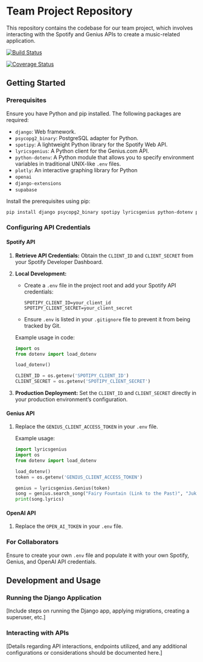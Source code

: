 # Team Project Repository

This repository contains the codebase for our team project, which involves interacting with the Spotify and Genius APIs to create a music-related application.

[![Build Status](https://app.travis-ci.com/gcivil-nyu-org/Wednesday-Fall2023-Team-1.svg?branch=master)](https://app.travis-ci.com/gcivil-nyu-org/Wednesday-Fall2023-Team-1)

[![Coverage Status](https://coveralls.io/repos/github/gcivil-nyu-org/Wednesday-Fall2023-Team-1/badge.svg?branch=joshua-master)](https://coveralls.io/github/gcivil-nyu-org/Wednesday-Fall2023-Team-1?branch=master)

## Getting Started

### Prerequisites

Ensure you have Python and pip installed. The following packages are required:

- `django`: Web framework.
- `psycopg2_binary`: PostgreSQL adapter for Python.
- `spotipy`: A lightweight Python library for the Spotify Web API.
- `lyricsgenius`: A Python client for the Genius.com API.
- `python-dotenv`: A Python module that allows you to specify environment variables in traditional UNIX-like `.env` files.
- `plotly`: An interactive graphing library for Python
- `openai`
- `django-extensions`
- `supabase`

Install the prerequisites using pip:

```bash
pip install django psycopg2_binary spotipy lyricsgenius python-dotenv plotly openai django-extensions supabase
```

### Configuring API Credentials

#### Spotify API

1. **Retrieve API Credentials:**
   Obtain the `CLIENT_ID` and `CLIENT_SECRET` from your Spotify Developer Dashboard.

2. **Local Development:**
   - Create a `.env` file in the project root and add your Spotify API credentials:
     ```env
     SPOTIPY_CLIENT_ID=your_client_id
     SPOTIPY_CLIENT_SECRET=your_client_secret
     ```
   - Ensure `.env` is listed in your `.gitignore` file to prevent it from being tracked by Git.

   Example usage in code:
   ```python
   import os
   from dotenv import load_dotenv

   load_dotenv()

   CLIENT_ID = os.getenv('SPOTIPY_CLIENT_ID')
   CLIENT_SECRET = os.getenv('SPOTIPY_CLIENT_SECRET')
   ```

3. **Production Deployment:**
   Set the `CLIENT_ID` and `CLIENT_SECRET` directly in your production environment’s configuration.

#### Genius API

1. Replace the `GENIUS_CLIENT_ACCESS_TOKEN` in your `.env` file.

   Example usage:
   ```python
   import lyricsgenius
   import os
   from dotenv import load_dotenv

   load_dotenv()
   token = os.getenv('GENIUS_CLIENT_ACCESS_TOKEN')

   genius = lyricsgenius.Genius(token)
   song = genius.search_song("Fairy Fountain (Link to the Past)", "Juke Remix")
   print(song.lyrics)
   ```

#### OpenAI API
1. Replace the `OPEN_AI_TOKEN` in your `.env` file.

### For Collaborators

Ensure to create your own `.env` file and populate it with your own Spotify, Genius, and OpenAI API credentials.

## Development and Usage

### Running the Django Application

[Include steps on running the Django app, applying migrations, creating a superuser, etc.]

### Interacting with APIs

[Details regarding API interactions, endpoints utilized, and any additional configurations or considerations should be documented here.]
